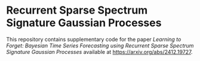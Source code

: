 # Recurrent Sparse Spectrum Signature Gaussian Processes
This repository contains supplementary code for the paper _Learning to Forget: Bayesian Time Series Forecasting using Recurrent Sparse Spectrum Signature Gaussian Processes_ available at https://arxiv.org/abs/2412.19727.
